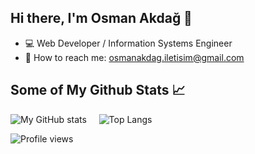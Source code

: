 ## Hi there, I'm Osman Akdağ 👋

- :computer: Web Developer / Information Systems Engineer
- :email: How to reach me: osmanakdag.iletisim@gmail.com

## Some of My Github Stats 📈

![My GitHub stats](https://github-readme-stats.vercel.app/api?username=osman-akdag&include_all_commits=true&show_icons=true&theme=tokyonight) &nbsp; &nbsp; ![Top Langs](https://github-readme-stats.vercel.app/api/top-langs/?username=osman-akdag&count_private=true&theme=tokyonight)

![Profile views](https://komarev.com/ghpvc/?username=osman-akdag&color=blue)

